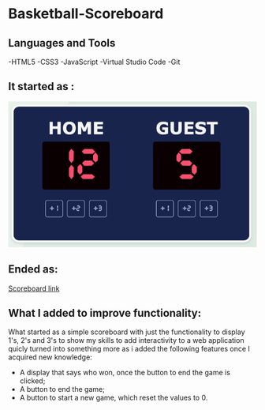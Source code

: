 # Basketball-Scoreboard

<h2>Languages and Tools</h2>

-HTML5
-CSS3
-JavaScript
-Virtual Studio Code
-Git

<h2>It started as :</h2>

![](images/start.png)

<h2>Ended as:</h2>

[Scoreboard link](https://egomessss.github.io/Basketball-Scoreboard/)

<h2>What I added to improve functionality:</h2>

What started as a simple scoreboard with just the functionality to display 1's, 2's and 3's to show my skills to add interactivity to a web application quicly turned into something more as i added the following features once I acquired new knowledge:

- A display that says who won, once the button to end the game is clicked;
- A button to end the game;
- A button to start a new game, which reset the values to 0.

